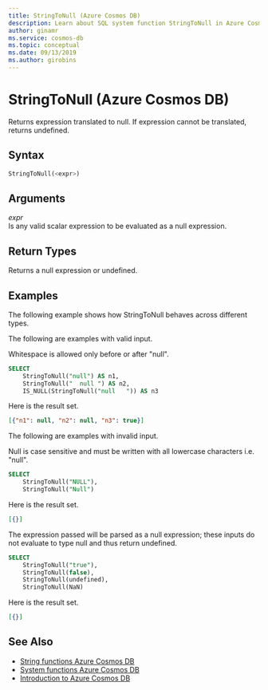 ```yaml
---
title: StringToNull (Azure Cosmos DB)
description: Learn about SQL system function StringToNull in Azure Cosmos DB.
author: ginamr
ms.service: cosmos-db
ms.topic: conceptual
ms.date: 09/13/2019
ms.author: girobins
---
```

# StringToNull (Azure Cosmos DB)
 Returns expression translated to null. If expression cannot be translated, returns undefined.  
  
## Syntax
  
```sql
StringToNull(<expr>)  
```  
  
## Arguments
  
*expr*  
   Is any valid scalar expression to be evaluated as a null expression.
  
## Return Types
  
  Returns a null expression or undefined.  
  
## Examples
  
  The following example shows how StringToNull behaves across different types. 

The following are examples with valid input.

 Whitespace is allowed only before or after "null".

```sql
SELECT 
    StringToNull("null") AS n1, 
    StringToNull("  null ") AS n2,
    IS_NULL(StringToNull("null   ")) AS n3
```  
  
 Here is the result set.  
  
```json
[{"n1": null, "n2": null, "n3": true}]
```  

The following are examples with invalid input.

Null is case sensitive and must be written with all lowercase characters i.e. "null".

```sql
SELECT    
    StringToNull("NULL"),
    StringToNull("Null")
```  
  
 Here is the result set.  
  
```json
[{}]
```  

The expression passed will be parsed as a null expression; these inputs do not evaluate to type null and thus return undefined.

```sql
SELECT    
    StringToNull("true"), 
    StringToNull(false), 
    StringToNull(undefined),
    StringToNull(NaN) 
```  
  
 Here is the result set.  
  
```json
[{}]
```  

## See Also

- [String functions Azure Cosmos DB](sql-query-string-functions.md)
- [System functions Azure Cosmos DB](sql-query-system-functions.md)
- [Introduction to Azure Cosmos DB](introduction.md)
